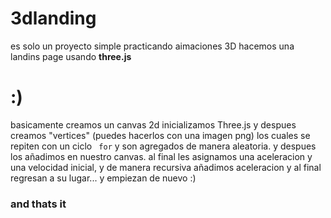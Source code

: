 # 3dlanding
es solo un proyecto simple practicando aimaciones 3D
hacemos una landins page usando **three.js**

# :)
basicamente creamos un canvas 2d
inicializamos Three.js y despues creamos "vertices" (puedes hacerlos con una imagen png) los cuales se repiten con un ciclo ``` for``` y son agregados de manera aleatoria.
y despues los añadimos en nuestro canvas.
al final les asignamos una aceleracion y una velocidad inicial, y de manera recursiva añadimos aceleracion y al final regresan a su lugar... y empiezan de nuevo :)



### and thats it
